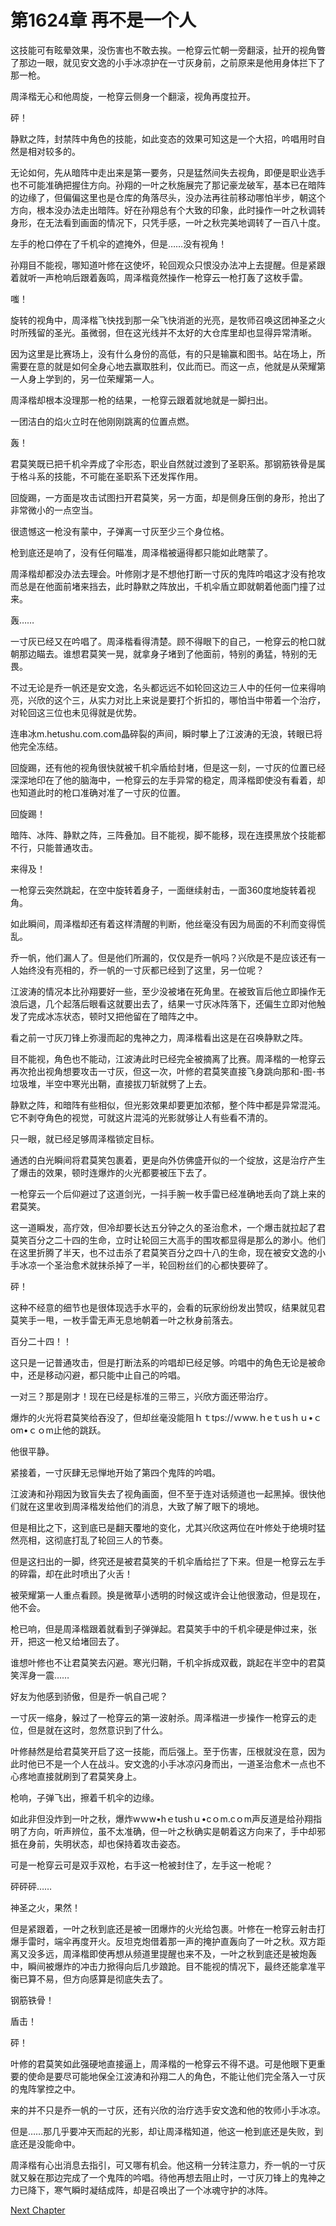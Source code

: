 # 第1624章 再不是一个人

这技能可有眩晕效果，没伤害也不敢去挨。一枪穿云忙朝一旁翻滚，扯开的视角瞥了那边一眼，就见安文逸的小手冰凉护在一寸灰身前，之前原来是他用身体拦下了那一枪。

周泽楷无心和他周旋，一枪穿云侧身一个翻滚，视角再度拉开。

砰！

静默之阵，封禁阵中角色的技能，如此变态的效果可知这是一个大招，吟唱用时自然是相对较多的。

无论如何，先从暗阵中走出来是第一要务，只是猛然间失去视角，即便是职业选手也不可能准确把握住方向。孙翔的一叶之秋施展完了那记豪龙破军，基本已在暗阵的边缘了，但偏偏这里也是仓库的角落尽头，没办法再往前移动哪怕半步，朝这个方向，根本没办法走出暗阵。好在孙翔总有个大致的印象，此时操作一叶之秋调转身形，在无法看到画面的情况下，只凭手感，一叶之秋完美地调转了一百八十度。

左手的枪口停在了千机伞的遮掩外，但是……没有视角！

孙翔目不能视，哪知道叶修在这使坏，轮回观众只恨没办法冲上去提醒。但是紧跟着就听一声枪响后跟着轰鸣，周泽楷竟然操作一枪穿云一枪打轰了这枚手雷。

嗤！

旋转的视角中，周泽楷飞快找到那一朵飞快消逝的光亮，是牧师召唤这团神圣之火时所残留的圣光。虽微弱，但在这光线并不太好的大仓库里却也显得异常清晰。

因为这里是比赛场上，没有什么身份的高低，有的只是输赢和图书。站在场上，所需要在意的就是如何全身心地去赢取胜利，仅此而已。而这一点，他就是从荣耀第一人身上学到的，另一位荣耀第一人。

周泽楷却根本没理那一枪的结果，一枪穿云跟着就地就是一脚扫出。

一团洁白的焰火立时在他刚刚跳离的位置点燃。

轰！

君莫笑既已把千机伞弄成了伞形态，职业自然就过渡到了圣职系。那钢筋铁骨是属于格斗系的技能，不可能在圣职系下还发挥作用。

回旋踢，一方面是攻击试图扫开君莫笑，另一方面，却是侧身压倒的身形，抢出了非常微小的一点空当。

很遗憾这一枪没有蒙中，子弹离一寸灰至少三个身位格。

枪到底还是响了，没有任何瞄准，周泽楷被逼得都只能如此瞎蒙了。

周泽楷却都没办法去理会。叶修刚才是不想他打断一寸灰的鬼阵吟唱这才没有抢攻而总是在他面前堵来挡去，此时静默之阵放出，千机伞盾立即就朝着他面门撞了过来。

轰……

一寸灰已经又在吟唱了。周泽楷看得清楚。顾不得眼下的自己，一枪穿云的枪口就朝那边瞄去。谁想君莫笑一晃，就拿身子堵到了他面前，特别的勇猛，特别的无畏。

不过无论是乔一帆还是安文逸，名头都远远不如轮回这边三人中的任何一位来得响亮，兴欣的这个三，从实力对比上来说是要打个折扣的，哪怕当中带着一个治疗，对轮回这三位也未见得就是优势。

连串冰m.hetushu.com.com晶碎裂的声间，瞬时攀上了江波涛的无浪，转眼已将他完全冻结。

回旋踢，还有他的视角很快就被千机伞盾给封堵，但是这一刻，一寸灰的位置已经深深地印在了他的脑海中，一枪穿云的左手异常的稳定，周泽楷即使没有看着，却也知道此时的枪口准确对准了一寸灰的位置。

回旋踢！

暗阵、冰阵、静默之阵，三阵叠加。目不能视，脚不能移，现在连摸黑放个技能都不行，只能普通攻击。

来得及！

一枪穿云突然跳起，在空中旋转着身子，一面继续射击，一面360度地旋转着视角。

如此瞬间，周泽楷却还有着这样清醒的判断，他丝毫没有因为局面的不利而变得慌乱。

乔一帆，他们漏人了。但是他们所漏的，仅仅是乔一帆吗？兴欣是不是应该还有一人始终没有亮相的，乔一帆的一寸灰都已经到了这里，另一位呢？

江波涛的情况本比孙翔要好一些，至少没被堵在死角里。在被致盲后他立即操作无浪后退，几个起落后眼看这就要出去了，结果一寸灰冰阵落下，还偏生立即对他触发了完成冰冻状态，顿时又把他留在了暗阵之中。

看之前一寸灰刀锋上弥漫而起的鬼神之力，周泽楷看出这是在召唤静默之阵。

目不能视，角色也不能动，江波涛此时已经完全被摘离了比赛。周泽楷的一枪穿云再次抢出视角想要攻击一寸灰，但这一次，叶修的君莫笑直接飞身跳向那和-图-书垃圾堆，半空中寒光出鞘，直接拔刀斩就劈了上去。

静默之阵，和暗阵有些相似，但光影效果却要更加浓郁，整个阵中都是异常混沌。它不剥夺角色的视觉，可就这片混沌的光影就够让人有些看不清的。

只一眼，就已经足够周泽楷锁定目标。

通透的白光瞬间将君莫笑包裹着，更是向外仿佛盛开似的一个绽放，这是治疗产生了爆击的效果，顿时连爆炸的火光都要被压下去了。

一枪穿云一个后仰避过了这道剑光，一抖手腕一枚手雷已经准确地丢向了跳上来的君莫笑。

这一道瞬发，高疗效，但冷却要长达五分钟之久的圣治愈术，一个爆击就拉起了君莫笑百分之二十四的生命，立时让轮回三大高手的围攻都显得是那么的渺小。他们在这里折腾了半天，也不过击杀了君莫笑百分之四十八的生命，现在被安文逸的小手冰凉一个圣治愈术就抹杀掉了一半，轮回粉丝们的心都快要碎了。

砰！

这种不经意的细节也是很体现选手水平的，会看的玩家纷纷发出赞叹，结果就见君莫笑手一甩，一枚手雷无声无息地朝着一叶之秋身前落去。

百分二十四！！

这只是一记普通攻击，但是打断法系的吟唱却已经足够。吟唱中的角色无论是被命中，还是移动闪避，都只能中止自己的吟唱。

一对三？那是刚才！现在已经是标准的三带三，兴欣方面还带治疗。

爆炸的火光将君莫笑给吞没了，但却丝毫没能阻ｈｔtps://ｗww.ｈeｔusｈｕ•ｃom•ｃｏm止他的跳跃。

他很平静。

紧接着，一寸灰肆无忌惮地开始了第四个鬼阵的吟唱。

江波涛和孙翔因为致盲失去了视角画面，但不至于连对话频道也一起黑掉。很快他们就在这里收到周泽楷发给他们的消息，大致了解了眼下的境地。

但是相比之下，这到底已是翻天覆地的变化，尤其兴欣这两位在叶修处于绝境时猛然亮相，这彻底打乱了轮回三人的节奏。

但是这扫出的一脚，终究还是被君莫笑的千机伞盾给拦了下来。但是一枪穿云左手的碎霜，却在此时喷出了火舌！

被荣耀第一人重点看顾。换是微草小透明的时候这或许会让他很激动，但是现在，他不会。

枪已响，但是周泽楷跟着就看到子弹弹起。君莫笑手中的千机伞硬是伸过来，张开，把这一枪又给堵回去了。

谁想叶修也不让君莫笑去闪避。寒光归鞘，千机伞拆成双截，跳起在半空中的君莫笑浑身一震……

好友为他感到骄傲，但是乔一帆自己呢？

一寸灰一缩身，躲过了一枪穿云的第一波射杀。周泽楷进一步操作一枪穿云的走位，但是就在这时，忽然意识到了什么。

叶修赫然是给君莫笑开启了这一技能，而后强上。至于伤害，压根就没在意，因为此时他已不是一个人在战斗。安文逸的小手冰凉闪身而出，一道圣治愈术一点也不心疼地直接就刷到了君莫笑身上。

枪响，子弹飞出，擦着千机伞的边缘。

如此非但没炸到一叶之秋，爆炸wｗw•hｅtushｕ•cｏm.cｏm声反道是给孙翔指明了方向，听声辨位，虽不太准确，但一叶之秋确实是朝着这方向来了，手中却邪抵在身前，失明状态，却也保持着攻击姿态。

可是一枪穿云可是双手双枪，右手这一枪被封住了，左手这一枪呢？

砰砰砰……

神圣之火，果然！

但是紧跟着，一叶之秋到底还是被一团爆炸的火光给包裹。叶修在一枪穿云射击打爆手雷时，端伞再度开火。反坦克炮借着那一声的掩护直轰向了一叶之秋。双方距离又没多远，周泽楷即使再想从频道里提醒也来不及，一叶之秋到底还是被炮轰中，瞬间被爆炸的冲击力掀得向后几步踉跄。目不能视的情况下，最终还能拿准平衡已算不易，但方向感算是彻底失去了。

钢筋铁骨！

盾击！

砰！

叶修的君莫笑如此强硬地直接逼上，周泽楷的一枪穿云不得不退。可是他眼下更重要的使命是要尽可能地保全江波涛和孙翔二人的角色，不能让他们完全落入一寸灰的鬼阵掌控之中。

来的并不只是乔一帆的一寸灰，还有兴欣的治疗选手安文逸和他的牧师小手冰凉。

但是……那几乎要冲天而起的光影，却让周泽楷知道，他这一枪到底还是失败，到底还是没能命中。

周泽楷有心出消息去指引，可又哪有机会。他这稍一分转注意力，乔一帆的一寸灰就又躲在那边完成了一个鬼阵的吟唱。待他再想去阻止时，一寸灰刀锋上的鬼神之力已降下，寒气瞬时凝结成阵，却是召唤出了一个冰魂守护的冰阵。



[Next Chapter](%E7%AC%AC1625%E7%AB%A0%20%E4%B8%8D%E9%A1%B6%E5%B0%96%EF%BC%8C%E4%BD%86%E6%9E%81%E8%87%B4.md)